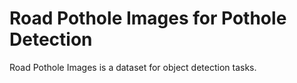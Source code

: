 # Road Pothole Images for Pothole Detection

Road Pothole Images is a dataset for object detection tasks.